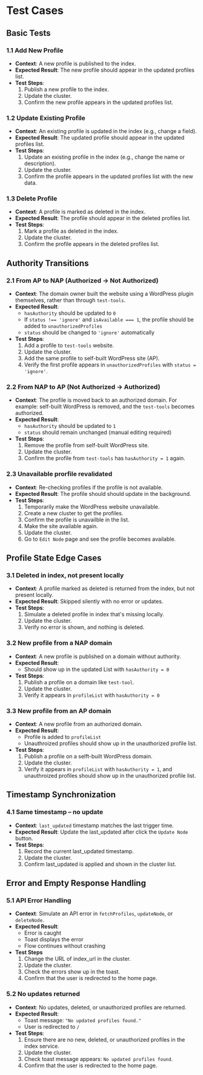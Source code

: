 # Test Cases

## Basic Tests

### 1.1 Add New Profile

- **Context**: A new profile is published to the index.
- **Expected Result**: The new profile should appear in the updated profiles list.
- **Test Steps**:
  1. Publish a new profile to the index.
  2. Update the cluster.
  3. Confirm the new profile appears in the updated profiles list.

### 1.2 Update Existing Profile

- **Context**: An existing profile is updated in the index (e.g., change a field).
- **Expected Result**: The updated profile should appear in the updated profiles list.
- **Test Steps**:
  1. Update an existing profile in the index (e.g., change the name or description).
  2. Update the cluster.
  3. Confirm the profile appears in the updated profiles list with the new data.

### 1.3 Delete Profile

- **Context**: A profile is marked as deleted in the index.
- **Expected Result**: The profile should appear in the deleted profiles list.
- **Test Steps**:
  1. Mark a profile as deleted in the index.
  2. Update the cluster.
  3. Confirm the profile appears in the deleted profiles list.

## Authority Transitions

### 2.1 From AP to NAP (Authorized -> Not Authorized)

- **Context**: The domain owner built the website using a WordPress plugin themselves, rather than through `test-tools`.
- **Expected Result**:
  - `hasAuthority` should be updated to `0`
  - If `status !== 'ignore'` and `isAvailable === 1`, the profile should be added to `unauthorizedProfiles`
  - `status` should be changed to `'ignore'` automatically
- **Test Steps**:
  1. Add a profile to `test-tools` website.
  2. Update the cluster.
  3. Add the same profile to self-built WordPress site (AP).
  4. Verify the first profile appears in `unauthorizedProfiles` with `status = 'ignore'`.

### 2.2 From NAP to AP (Not Authorized -> Authorized)

- **Context**: The profile is moved back to an authorized domain. For example: self-built WordPress is removed, and the `test-tools` becomes authorized.
- **Expected Result**:
  - `hasAuthority` should be updated to `1`
  - `status` should remain unchanged (manual editing required)
- **Test Steps**:
  1. Remove the profile from self-built WordPress site.
  2. Update the cluster.
  3. Confirm the profile from `test-tools` has `hasAuthority = 1` again.

### 2.3 Unavailable prorfile revalidated

- **Context**: Re-checking profiles if the profile is not available.
- **Expected Result**: The profile should should update in the background.
- **Test Steps**:
  1. Temporarily make the WordPress website unavailable.
  2. Create a new cluster to get the profiles.
  3. Confirm the profile is unavailble in the list.
  4. Make the site available again.
  5. Update the cluster.
  6. Go to `Edit Node` page and see the profile becomes available.

## Profile State Edge Cases

### 3.1 Deleted in index, not present locally

- **Context**: A profile marked as deleted is returned from the index, but not present locally.
- **Expected Result**: Skipped silently with no error or updates.
- **Test Steps**:
  1. Simulate a deleted profile in index that's missing locally.
  2. Update the cluster.
  3. Verify no error is shown, and nothing is deleted.

### 3.2 New profile from a NAP domain

- **Context**: A new profile is published on a domain without authority.
- **Expected Result**:
  - Should show up in the updated List with `hasAuthority = 0`
- **Test Steps**:
  1. Publish a profile on a domain like `test-tool`.
  2. Update the cluster.
  3. Verify it appears in `profileList` with `hasAuthority = 0`

### 3.3 New profile from an AP domain

- **Context**: A new profile from an authorized domain.
- **Expected Result**:
  - Profile is added to `profileList`
  - Unauthroized profiles should show up in the unauthorized profile list.
- **Test Steps**:
  1. Publish a profile on a selft-built WordPress domain.
  2. Update the cluster.
  3. Verify it appears in `profileList` with `hasAuthority = 1`, and unauthroized profiles should show up in the unauthorized profile list.

## Timestamp Synchronization

### 4.1 Same timestamp – no update

- **Context**: `last_updated` timestamp matches the last trigger time.
- **Expected Result**: Update the last_updated after click the `Update Node` button.
- **Test Steps**:
  1. Record the current last_updated timestamp.
  2. Update the cluster.
  3. Confirm last_updated is applied and shown in the cluster list.

## Error and Empty Response Handling

### 5.1 API Error Handling

- **Context**: Simulate an API error in `fetchProfiles`, `updateNode`, or `deleteNode`.
- **Expected Result**:
  - Error is caught
  - Toast displays the error
  - Flow continues without crashing
- **Test Steps**
  1. Change the URL of index_url in the cluster.
  2. Update the cluster.
  3. Check the errors show up in the toast.
  4. Confirm that the user is redirected to the home page.

### 5.2 No updates returned

- **Context**: No updates, deleted, or unauthorized profiles are returned.
- **Expected Result**:
  - Toast message: `"No updated profiles found."`
  - User is redirected to `/`
- **Test Steps**:
  1. Ensure there are no new, deleted, or unauthorized profiles in the index service.
  2. Update the cluster.
  3. Check toast message appears: `No updated profiles found`.
  4. Confirm that the user is redirected to the home page.
